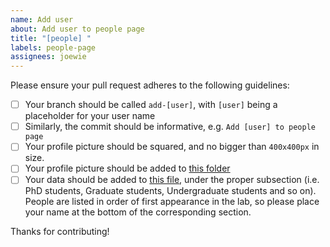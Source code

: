 ```yaml
---
name: Add user
about: Add user to people page
title: "[people] "
labels: people-page
assignees: joewie
---
```


Please ensure your pull request adheres to the following guidelines:

- [ ] Your branch should be called `add-[user]`, with `[user]` being a placeholder for your user name
- [ ] Similarly, the commit should be informative, e.g. `Add [user] to people page` 
- [ ] Your profile picture should be squared, and no bigger than `400x400px` in size.
- [ ] Your profile picture should be added to [this folder](https://github.com/HIRO-group/HIRO-group.github.io/tree/master/img/people)
- [ ] Your data should be added to [this file](https://github.com/HIRO-group/HIRO-group.github.io/blob/master/_data/people.yml), under the proper subsection (i.e. PhD students, Graduate students, Undergraduate students and so on). People are listed in order of first appearance in the lab, so please place your name at the bottom of the corresponding section.

Thanks for contributing!
